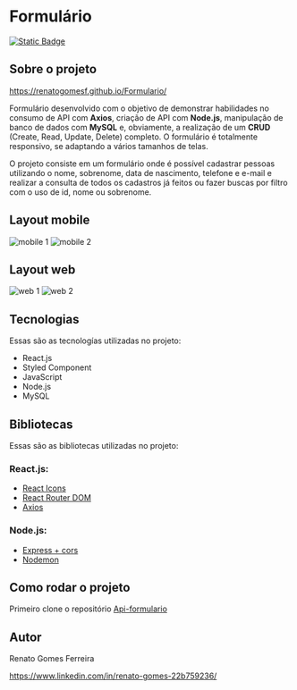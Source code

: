 # Formulário

[![Static Badge](https://img.shields.io/badge/Licen%C3%A7a-MIT-green)](https://github.com/renatogomesf/Formulario/blob/main/LICENSE)

## Sobre o projeto

https://renatogomesf.github.io/Formulario/

Formulário desenvolvido com o objetivo de demonstrar habilidades no consumo de API com **Axios**, criação de API com **Node.js**, manipulação de banco de dados com **MySQL** e, obviamente, a realização de um **CRUD** (Create, Read, Update, Delete) completo. O formulário é totalmente responsivo, se adaptando a vários tamanhos de telas.

O projeto consiste em um formulário onde é possível cadastrar pessoas utilizando o nome, sobrenome, data de nascimento, telefone e e-mail e realizar a consulta de todos os cadastros já feitos ou fazer buscas por filtro com o uso de id, nome ou sobrenome. 

## Layout mobile

![mobile 1](https://raw.githubusercontent.com/renatogomesf/imagens-projetos/main/imagens/formul%C3%A1rio/mobile-1.png) ![mobile 2](https://raw.githubusercontent.com/renatogomesf/imagens-projetos/main/imagens/formul%C3%A1rio/mobile-2.png)

## Layout web

![web 1](https://raw.githubusercontent.com/renatogomesf/imagens-projetos/main/imagens/formul%C3%A1rio/web-1.png) ![web 2](https://raw.githubusercontent.com/renatogomesf/imagens-projetos/main/imagens/formul%C3%A1rio/web-2.png)

## Tecnologias
Essas são as tecnologías utilizadas no projeto:

* React.js
* Styled Component
* JavaScript
* Node.js
* MySQL

## Bibliotecas
Essas são as bibliotecas utilizadas no projeto:

### React.js:
* [React Icons](https://react-icons.github.io/react-icons/)
* [React Router DOM](https://www.npmjs.com/package/react-router-dom)
* [Axios](https://axios-http.com/ptbr/docs/intro)

### Node.js:
* [Express + cors](https://expressjs.com/pt-br/)
* [Nodemon](https://nodemon.io/)

## Como rodar o projeto

Primeiro clone o repositório [Api-formulario](https://github.com/renatogomesf/Api-formulario)

## Autor

Renato Gomes Ferreira

https://www.linkedin.com/in/renato-gomes-22b759236/
